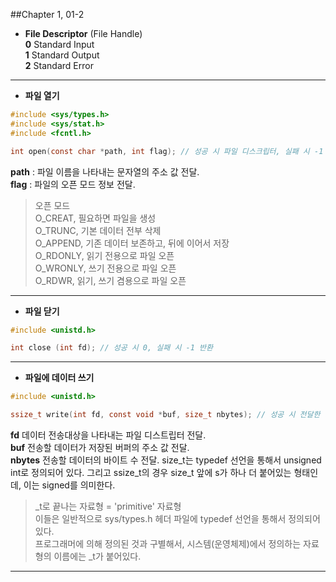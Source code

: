 ##Chapter 1, 01-2

* **File Descriptor** (File Handle)  
	**0** Standard Input  
	**1** Standard Output  
	**2** Standard Error  

***

* __파일 열기__
```C
#include <sys/types.h>
#include <sys/stat.h>
#include <fcntl.h>

int open(const char *path, int flag); // 성공 시 파일 디스크립터, 실패 시 -1 반환
```  
**path** : 파일 이름을 나타내는 문자열의 주소 값 전달.  
**flag** : 파일의 오픈 모드 정보 전달.
  
>오픈 모드  
O_CREAT, 필요하면 파일을 생성  
O_TRUNC, 기본 데이터 전부 삭제  
O_APPEND, 기존 데이터 보존하고, 뒤에 이어서 저장  
O_RDONLY, 읽기 전용으로 파일 오픈  
O_WRONLY, 쓰기 전용으로 파일 오픈  
O_RDWR, 읽기, 쓰기 겸용으로 파일 오픈

***
* __파일 닫기__
```C
#include <unistd.h>

int close (int fd); // 성공 시 0, 실패 시 -1 반환
```
***
* __파일에 데이터 쓰기__
```C
#include <unistd.h>

ssize_t write(int fd, const void *buf, size_t nbytes); // 성공 시 전달한 바이트 수, 실패 시 -1 반환
```
**fd** 데이터 전송대상을 나타내는 파일 디스트립터 전달.  
**buf** 전송할 데이터가 저장된 버퍼의 주소 값 전달.  
**nbytes** 전송할 데이터의 바이트 수 전달.
size_t는 typedef 선언을 통해서 unsigned int로 정의되어 있다. 그리고 ssize_t의 경우 size_t 앞에 s가 하나 더 붙어있는 형태인데, 이는 signed를 의미한다.  
>_t로 끝나는 자료형 = 'primitive' 자료형  
이들은 일반적으로 sys/types.h 헤더 파일에 typedef 선언을 통해서 정의되어 있다.  
프로그래머에 의해 정의된 것과 구별해서, 시스템(운영체제)에서 정의하는 자료형의 이름에는 _t가 붙어있다.  

***

